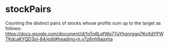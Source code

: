 # stockPairs
Counting the distinct pairs of stocks whose profits sum up to the target as follows: https://docs.google.com/document/d/1oTo6LqfWg77uYhgnrggq7KvXdYPWTKdcaKYQD3ol-84/edit#heading=h.v7z6nh9aqxha
